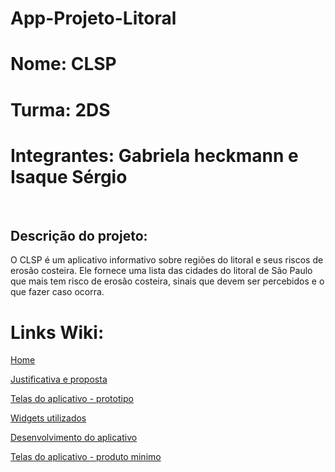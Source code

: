 # App-Projeto-Litoral

<h1>Nome: CLSP</h1>
<h1> Turma:  2DS </h1>
<h1>Integrantes: Gabriela heckmann e Isaque Sérgio </h1>
<br>
<h2>Descrição do projeto:</h2></h2>
<p>O CLSP é um aplicativo informativo sobre regiões do litoral e seus riscos de erosão costeira. Ele fornece uma lista das cidades do litoral de São Paulo que mais tem risco de erosão costeira, sinais que devem ser percebidos e o que fazer caso ocorra. </p>

<h1>Links Wiki:</h1>

<a href="https://github.com/alexandreteixeira13/App-Projeto-Litoral/wiki">Home</a>

<a href="https://github.com/alexandreteixeira13/App-Projeto-Litoral/wiki/Justificativa-e-Proposta-do-aplicativo">Justificativa e proposta</a>

<a href="https://github.com/alexandreteixeira13/App-Projeto-Litoral/wiki/Telas-do-aplicativo-‐-protótipo">Telas do aplicativo - prototipo</a>

<a href="https://github.com/alexandreteixeira13/App-Projeto-Litoral/wiki/Widgets-utilizados">Widgets utilizados</a>

<a href="https://github.com/alexandreteixeira13/App-Projeto-Litoral/wiki/Desenvolvimento-do-Aplicativo">Desenvolvimento do aplicativo</a>

<a href="https://github.com/alexandreteixeira13/App-Projeto-Litoral/wiki/Telas-do-aplicativo-e-caminho-de-navegação-‐-produto-minimo">Telas do aplicativo - produto minimo</a>
